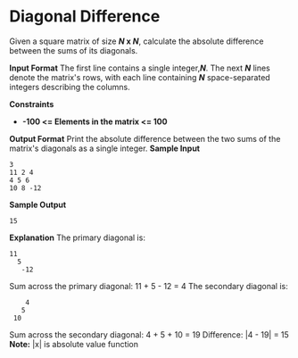 # Diagonal Difference

Given a square matrix of size ***N* x *N***, calculate the absolute difference between the sums of its
diagonals.

**Input Format**
The first line contains a single integer,***N***. The next ***N*** lines denote the matrix's rows, with each line containing ***N*** space-separated integers describing the columns.

**Constraints**

- **-100 <= Elements in the matrix <= 100**

**Output Format**
Print the absolute difference between the two sums of the matrix's diagonals as a single integer.
**Sample Input**

```
3
11 2 4
4 5 6
10 8 -12
```

**Sample Output**

```
15
```

**Explanation**
The primary diagonal is:

```
11
  5
   -12
```

Sum across the primary diagonal: 11 + 5 - 12 = 4
The secondary diagonal is:

```
    4
   5
 10  
```

Sum across the secondary diagonal: 4 + 5 + 10 = 19
Difference: |4 - 19| = 15
**Note:** |x| is absolute value function